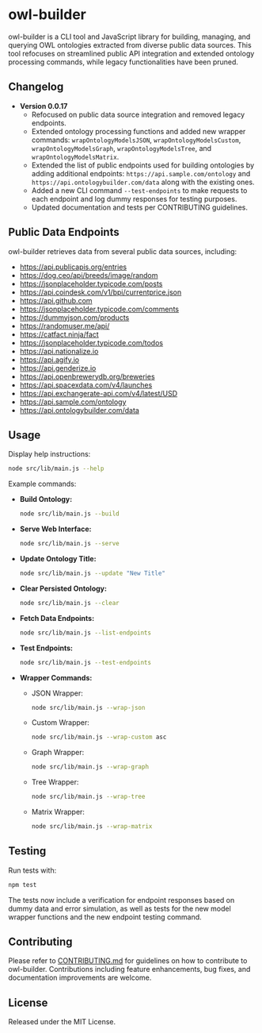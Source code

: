# owl-builder

owl-builder is a CLI tool and JavaScript library for building, managing, and querying OWL ontologies extracted from diverse public data sources. This tool refocuses on streamlined public API integration and extended ontology processing commands, while legacy functionalities have been pruned.

## Changelog

- **Version 0.0.17**
  - Refocused on public data source integration and removed legacy endpoints.
  - Extended ontology processing functions and added new wrapper commands: `wrapOntologyModelsJSON`, `wrapOntologyModelsCustom`, `wrapOntologyModelsGraph`, `wrapOntologyModelsTree`, and `wrapOntologyModelsMatrix`.
  - Extended the list of public endpoints used for building ontologies by adding additional endpoints: `https://api.sample.com/ontology` and `https://api.ontologybuilder.com/data` along with the existing ones.
  - Added a new CLI command `--test-endpoints` to make requests to each endpoint and log dummy responses for testing purposes.
  - Updated documentation and tests per CONTRIBUTING guidelines.

## Public Data Endpoints

owl-builder retrieves data from several public data sources, including:

- https://api.publicapis.org/entries
- https://dog.ceo/api/breeds/image/random
- https://jsonplaceholder.typicode.com/posts
- https://api.coindesk.com/v1/bpi/currentprice.json
- https://api.github.com
- https://jsonplaceholder.typicode.com/comments
- https://dummyjson.com/products
- https://randomuser.me/api/
- https://catfact.ninja/fact
- https://jsonplaceholder.typicode.com/todos
- https://api.nationalize.io
- https://api.agify.io
- https://api.genderize.io
- https://api.openbrewerydb.org/breweries
- https://api.spacexdata.com/v4/launches
- https://api.exchangerate-api.com/v4/latest/USD
- https://api.sample.com/ontology
- https://api.ontologybuilder.com/data

## Usage

Display help instructions:

```bash
node src/lib/main.js --help
```

Example commands:

- **Build Ontology:**
  ```bash
  node src/lib/main.js --build
  ```

- **Serve Web Interface:**
  ```bash
  node src/lib/main.js --serve
  ```

- **Update Ontology Title:**
  ```bash
  node src/lib/main.js --update "New Title"
  ```

- **Clear Persisted Ontology:**
  ```bash
  node src/lib/main.js --clear
  ```

- **Fetch Data Endpoints:**
  ```bash
  node src/lib/main.js --list-endpoints
  ```

- **Test Endpoints:**
  ```bash
  node src/lib/main.js --test-endpoints
  ```

- **Wrapper Commands:**
  - JSON Wrapper:
    ```bash
    node src/lib/main.js --wrap-json
    ```
  - Custom Wrapper:
    ```bash
    node src/lib/main.js --wrap-custom asc
    ```
  - Graph Wrapper:
    ```bash
    node src/lib/main.js --wrap-graph
    ```
  - Tree Wrapper:
    ```bash
    node src/lib/main.js --wrap-tree
    ```
  - Matrix Wrapper:
    ```bash
    node src/lib/main.js --wrap-matrix
    ```

## Testing

Run tests with:

```bash
npm test
```

The tests now include a verification for endpoint responses based on dummy data and error simulation, as well as tests for the new model wrapper functions and the new endpoint testing command.

## Contributing

Please refer to [CONTRIBUTING.md](CONTRIBUTING.md) for guidelines on how to contribute to owl-builder. Contributions including feature enhancements, bug fixes, and documentation improvements are welcome.

## License

Released under the MIT License.
